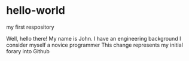 # hello-world
my first respository

Well, hello there! My name is John. I have an engineering background
I consider myself a novice programmer
This change represents my initial forary into Github
